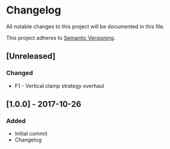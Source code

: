 # Changelog
All notable changes to this project will be documented in this file.

This project adheres to [Semantic Versioning](http://semver.org/spec/v2.0.0.html).

## [Unreleased]
### Changed
* F1 - Vertical clamp strategy overhaul

## [1.0.0] - 2017-10-26
### Added
* Initial commit
* Changelog
